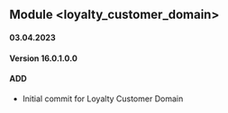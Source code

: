 ## Module <loyalty_customer_domain>

#### 03.04.2023
#### Version 16.0.1.0.0
#### ADD

- Initial commit for Loyalty Customer Domain
